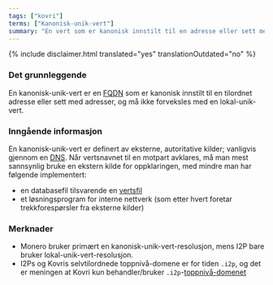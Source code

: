 ```yaml
---
tags: ["kovri"]
terms: ["Kanonisk-unik-vert"]
summary: "En vert som er kanonisk innstilt til en adresse eller sett med adresser"
---
```


{% include disclaimer.html translated="yes" translationOutdated="no" %}
### Det grunnleggende

En kanonisk-unik-vert er en [FQDN](https://en.wikipedia.org/wiki/FQDN) som er kanonisk innstilt til en tilordnet adresse eller sett med adresser, og må ikke forveksles med en lokal-unik-vert.

### Inngående informasjon

En kanonisk-unik-vert er definert av eksterne, autoritative kilder; vanligvis gjennom en [DNS](https://en.wikipedia.org/wiki/DNS). Når vertsnavnet til en motpart avklares, må man mest sannsynlig bruke en ekstern kilde for oppklaringen, med mindre man har følgende implementert:

- en databasefil tilsvarende en [vertsfil](https://en.wikipedia.org/wiki/Hosts_(file))
- et løsningsprogram for interne nettverk (som etter hvert foretar trekkforespørsler fra eksterne kilder)

### Merknader

- Monero bruker primært en kanonisk-unik-vert-resolusjon, mens I2P bare bruker lokal-unik-vert-resolusjon.
- I2Ps og Kovris selvtilordnede toppnivå-domene er for tiden `.i2p`, og det er meningen at Kovri kun behandler/bruker `.i2p`-[toppnivå-domenet](https://en.wikipedia.org/wiki/Top_level_domain)